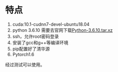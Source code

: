 # 特点

1. cuda:10.1-cudnn7-devel-ubuntu18.04
2. python 3.6.10 需要去官网下载[Python-3.6.10.tar.xz](https://www.python.org/getit/)
3. ssh，允许root密码登录
4. 安装了gcc和g++等编译环境
5. pip配置好了清华源
6. Pytorch1.6



经过测试可以使用。